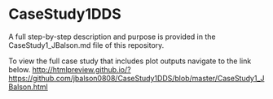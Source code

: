 # CaseStudy1DDS
A full step-by-step description and purpose is provided in the CaseStudy1_JBalson.md file of this repository.

To view the full case study that includes plot outputs navigate to the link below.
http://htmlpreview.github.io/?https://github.com/jbalson0808/CaseStudy1DDS/blob/master/CaseStudy1_JBalson.html
